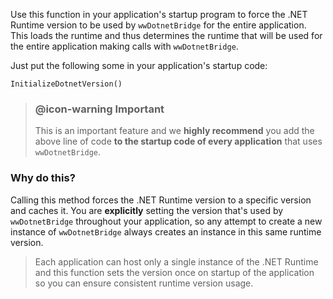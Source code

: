 ﻿Use this function in your application's startup program to force the .NET Runtime version to be used by `wwDotnetBridge` for the entire application. This loads the runtime and thus determines the runtime that will be used for the entire application making calls with `wwDotnetBridge`.Just put the following some in your application's startup code:```foxproInitializeDotnetVersion()```> ### @icon-warning Important > This is an important feature and we **highly recommend** you add the above line of code **to the startup code of every application** that uses `wwDotnetBridge`.### Why do this?Calling this method forces the .NET Runtime version to a specific version and caches it. You are **explicitly** setting the version that's used by `wwDotnetBridge` throughout your application, so any attempt to create a new instance of `wwDotnetBridge` always creates an instance in this same runtime version.> Each application can host only a single instance of the .NET Runtime and this function sets the version once on startup of the application so you can ensure consistent runtime version usage.